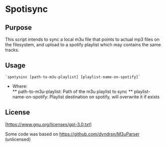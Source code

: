 # Spotisync

## Purpose
This script intends to sync a local m3u file that points to actual mp3 files on the filesystem, and upload to a spotify playlist which may contains the same tracks.

## Usage

    `spotysinc [path-to-m3u-playlist] [playlist-name-on-spotify]`

* Where:  
** path-to-m3u-playlist: Path of the m3u playlist to sync
** playlist-name-on-spotify: Playlist destination on spotify, will overwrite it if exists

## License
[https://www.gnu.org/licenses/gpl-3.0.txt] 

Some code was based on https://github.com/dvndrsn/M3uParser (unlicensed)
